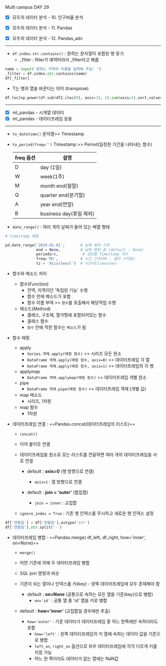 

Multi campus DAY 29



- [x] 모두의 데이터 분석 - 10. 인구비율 분석

- [x] 모두의 데이터 분석 - 11. Pandas

- [x] 모두의 데이터 분석 - 12. Pandas_adv

---------



- `df.index.str.contains()` : 원하는 문자열이 포함된 행 찾기
  - _filter : filter가 예약어라서 _filter라고 해줌

```python
name = input('원하는 지역의 이름을 입력해 주삼: ')
_filter = df.index.str.contains(name)
df[_filter]
```



- T는 행과 열을 바꾼다는 의미 (transpose)

```python
df.loc[np.power(df.sub(df2.iloc[0], axis=1), 2).sum(axis=1).sort_values().index[:5].T.plot()]
```





----------





- [x] ml_pandas - 시계열 데이터
- [x] ml_pandas - 데이터프레임 응용

-----------



* `to_datetime()` 문자열>> Timestamp

* `to_period(freq='')` Timestamp >> Period(일정한 기간을 나타내는 함수)

  | freq 옵션 | 설명                    |
  | --------- | ----------------------- |
  | D         | day (1일)               |
  | W         | week(1주)               |
  | M         | month end(월말)         |
  | Q         | quarter end(분기말)     |
  | A         | year end(연말)          |
  | B         | business day(휴일 제외) |





- `date_range()` : 여러 개의 날짜가 들어 있는 배열 형태

```python
# timestamp 배열

pd.date_range('2019-01-01',       # 날짜 범위 시작
              end = None,         # 날짜 범위 끝 (default : None)
              periods=6,           # 생성할 Timestamp 개수
              freq='MS',          # 시간 간격(MS : 월의 시작일)
              tz = 'Asia/Seoul')  # 시간대(timezone)
```





- 함수와 메소드 차이
  - 함수(Function) 
    - 전역, 지역이던 '독립된 기능' 수행
    - 함수 안에 메소드가 포함
    - 함수 이름 부여 >> `함수`를 호출해서 해당작업 수행
  - 메소드(Method)
    - 클래스, 구조체, 열거형에 포함되어있는 함수 
    - 클래스 함수
    - `함수` 안에 적힌 함수는 `메소드`가 됨



- 함수 매핑
  - apply
    - `Series.객체.apply(매핑 함수)` >> 시리즈 모든 원소
    - `DataFrame 객체.apply(매핑 함수, axis=0)` >> 데이터프레임 각 열
    - `DataFrame 객체.apply(매핑 함수, axis=1)` >> 데이터프레임의 각 행
  - applymap
    - `DataFrame 객체.applymap(매핑 함수)` >> 데이터프레임 개별 원소
  - pipe
    - `DataFrame 객체.pipe(매핑 함수)` >> 데이터프레임 객체 (개별 값)
  - map 메소드
    - 시리즈, 1차원
  - map 함수
    - 1차원



- 데이터프레임 연결 : ==Pandas.concat(데이터프레임의 리스트)==

  - `concat()` 

  - 이어 붙이듯 연결

  - 데이터프레임을 원소로 갖는 리스트를 전달하면 여러 개의 데이터프레임을 서로 연결

    - default : **axis=0** (행 방향으로 연결)
      - `axis=1` :  열 방향으로 연결

    - default : **join = 'outer'** (합집합)
      - `join = inner` : 교집합

  - `ignore_index = True` : 기존 행 인덱스를 무시하고 새로운 행 인덱스 설정

```python
df['연월일'] = df['연월일'].astype('str')
df['연월일'].str.split('-')
```





- 데이터프레임 병합 : ==Pandas.merge( df_left, df_right, how='inner', on=None)==

  - `merge()`

  - 어떤 기준에 의해 두 데이터프레임 병합

  - SQL join 명령과 비슷

  - 기준이 되는 열이나 인덱스를 키(key) - 양쪽 데이터프레임에 모두 존재해야 함
    - default : **on=None**  (공통으로 속하는 모든 열을 기준(key)으로 병합)
      - `on='id'` : 공통 열 중 'id' 열을 키로 병합

  - default : **how='inner'**  (교집합일 경우에만 추출)
    - `how='outer'` : 기준 데이터가 데이터프레임 중 어느 한쪽에만 속하더라도 포함
      - `how='left'` : 왼쪽 데이터프레임의 키 열에 속하는 데이터 값을 기준으로 병합
      - `left_on`, `right_on` 옵션으로 좌우 데이터프레임에 각각 다르게 키를 지정 가능
      - 어느 한 쪽이라도 데이터가 없는 열에는 NaN값
